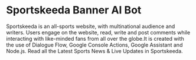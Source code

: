 # Sportskeeda Banner AI Bot
Sportskeeda is an all-sports website, with multinational audience and writers. Users engage on the website, read, write and post comments while interacting with like-minded fans from all over the globe.It is created with the use of Dialogue Flow, Google Console Actions, Google Assistant and Node.js.
Read all the Latest Sports News & Live Updates in Sportskeeda.
